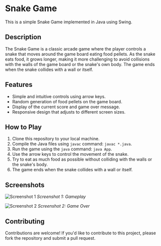 # Snake Game

This is a simple Snake Game implemented in Java using Swing.

## Description

The Snake Game is a classic arcade game where the player controls a snake that moves around the game board eating food pellets. As the snake eats food, it grows longer, making it more challenging to avoid collisions with the walls of the game board or the snake's own body. The game ends when the snake collides with a wall or itself.

## Features

- Simple and intuitive controls using arrow keys.
- Random generation of food pellets on the game board.
- Display of the current score and game over message.
- Responsive design that adjusts to different screen sizes.

## How to Play

1. Clone this repository to your local machine.
2. Compile the Java files using `javac` command: `javac *.java`.
3. Run the game using the `java` command: `java App`.
4. Use the arrow keys to control the movement of the snake.
5. Try to eat as much food as possible without colliding with the walls or the snake's body.
6. The game ends when the snake collides with a wall or itself.

## Screenshots

![Screenshot 1](https://github.com/Harini0303/Snake-Game/assets/112405815/11544228-72ee-49bb-a836-71b60591267c)
*Screenshot 1: Gameplay*

![Screenshot 2](screenshot2.png)
*Screenshot 2: Game Over*

## Contributing

Contributions are welcome! If you'd like to contribute to this project, please fork the repository and submit a pull request.
